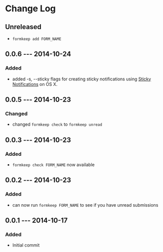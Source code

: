 # Change Log

## Unreleased

- `formkeep add FORM_NAME`
## 0.0.6 --- 2014-10-24

### Added

- added -s, --sticky flags for creating sticky notifications using [Sticky Notifications](http://instinctivecode.com/sticky-notifications/) on OS X.

## 0.0.5 --- 2014-10-23

### Changed

- changed `formkeep check` to `formkeep unread`

## 0.0.3 --- 2014-10-23

### Added

- `formkeep check FORM_NAME` now available

## 0.0.2 --- 2014-10-23

### Added

- can now run `formkeep FORM_NAME` to see if you have unread submissions

## 0.0.1 --- 2014-10-17

### Added

- Initial commit
